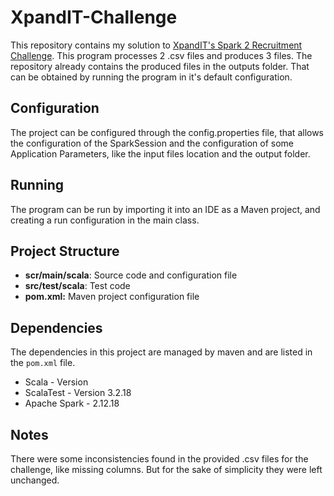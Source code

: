 # XpandIT-Challenge
This repository contains my solution to [XpandIT's Spark 2 Recruitment Challenge](https://github.com/bdu-xpand-it/BDU-Recruitment-Challenges/wiki/Spark-2-Recruitment-Challenge).
This program processes 2 .csv files and produces 3 files.
The repository already contains the produced files in the outputs folder. That can be obtained by 
running the program in it's default configuration.

## Configuration
The project can be configured through the config.properties file,
that allows the configuration of the SparkSession and the configuration
of some Application Parameters, like the input files location and the output folder.

## Running
The program can be run by importing it into an IDE as a Maven project, and creating a 
run configuration in the main class.   

## Project Structure
- **scr/main/scala**: Source code and configuration file
- **src/test/scala**: Test code
- **pom.xml:** Maven project configuration file
## Dependencies
The dependencies in this project are managed by maven and are listed in the `pom.xml` file.

- Scala - Version 
- ScalaTest - Version 3.2.18
- Apache Spark - 2.12.18

## Notes
There were some inconsistencies found in the provided .csv files for the challenge, like missing columns.
But for the sake of simplicity they were left unchanged.
